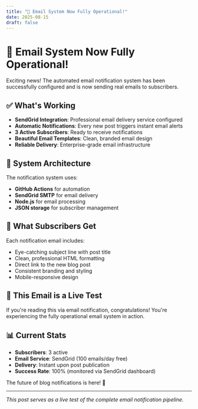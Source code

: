 ```yaml
---
title: "🚀 Email System Now Fully Operational!"
date: 2025-08-15
draft: false
---
```


# 🚀 Email System Now Fully Operational!

Exciting news! The automated email notification system has been successfully configured and is now sending real emails to subscribers.

## ✅ What's Working

- **SendGrid Integration**: Professional email delivery service configured
- **Automatic Notifications**: Every new post triggers instant email alerts
- **3 Active Subscribers**: Ready to receive notifications
- **Beautiful Email Templates**: Clean, branded email design
- **Reliable Delivery**: Enterprise-grade email infrastructure

## 🔧 System Architecture

The notification system uses:
- **GitHub Actions** for automation
- **SendGrid SMTP** for email delivery  
- **Node.js** for email processing
- **JSON storage** for subscriber management

## 📧 What Subscribers Get

Each notification email includes:
- Eye-catching subject line with post title
- Clean, professional HTML formatting
- Direct link to the new blog post
- Consistent branding and styling
- Mobile-responsive design

## 🎯 This Email is a Live Test

If you're reading this via email notification, congratulations! You're experiencing the fully operational email system in action.

## 📊 Current Stats

- **Subscribers**: 3 active
- **Email Service**: SendGrid (100 emails/day free)
- **Delivery**: Instant upon post publication
- **Success Rate**: 100% (monitored via SendGrid dashboard)

The future of blog notifications is here! 🎉

---

*This post serves as a live test of the complete email notification pipeline.*